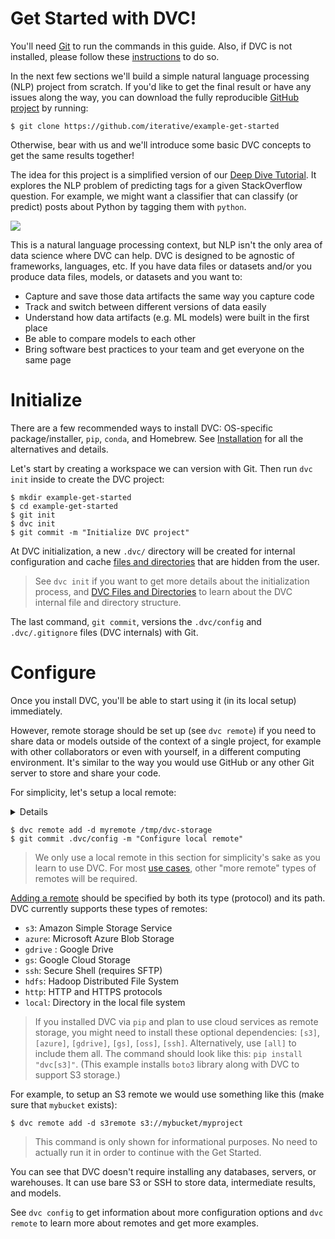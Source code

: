 # Get Started with DVC!

You'll need [Git](https://git-scm.com) to run the commands in this guide. Also,
if DVC is not installed, please follow these [instructions](/doc/install) to do
so.

In the next few sections we'll build a simple natural language processing (NLP)
project from scratch. If you'd like to get the final result or have any issues
along the way, you can download the fully reproducible
[GitHub project](https://github.com/iterative/example-get-started) by running:

```dvc
$ git clone https://github.com/iterative/example-get-started
```

Otherwise, bear with us and we'll introduce some basic DVC concepts to get the
same results together!

The idea for this project is a simplified version of our
[Deep Dive Tutorial](/doc/tutorials/deep). It explores the NLP problem of
predicting tags for a given StackOverflow question. For example, we might want a
classifier that can classify (or predict) posts about Python by tagging them
with `python`.

![](/img/example-flow-2x.png)

This is a natural language processing context, but NLP isn't the only area of
data science where DVC can help. DVC is designed to be agnostic of frameworks,
languages, etc. If you have data files or datasets and/or you produce data
files, models, or datasets and you want to:

- Capture and save those <abbr>data artifacts</abbr> the same way you capture
  code
- Track and switch between different versions of data easily
- Understand how data artifacts (e.g. ML models) were built in the first place
- Be able to compare models to each other
- Bring software best practices to your team and get everyone on the same page

# Initialize

There are a few recommended ways to install DVC: OS-specific package/installer,
`pip`, `conda`, and Homebrew. See [Installation](/doc/install) for all the
alternatives and details.

Let's start by creating a <abbr>workspace</abbr> we can version with Git. Then
run `dvc init` inside to create the DVC <abbr>project</abbr>:

```dvc
$ mkdir example-get-started
$ cd example-get-started
$ git init
$ dvc init
$ git commit -m "Initialize DVC project"
```

At DVC initialization, a new `.dvc/` directory will be created for internal
configuration and cache
[files and directories](/doc/user-guide/dvc-files-and-directories) that are
hidden from the user.

> See `dvc init` if you want to get more details about the initialization
> process, and
> [DVC Files and Directories](/doc/user-guide/dvc-files-and-directories) to
> learn about the DVC internal file and directory structure.

The last command, `git commit`, versions the `.dvc/config` and `.dvc/.gitignore`
files (DVC internals) with Git.

# Configure

Once you install DVC, you'll be able to start using it (in its local setup)
immediately.

However, remote storage should be set up (see `dvc remote`) if you need to share
data or models outside of the context of a single project, for example with
other collaborators or even with yourself, in a different computing environment.
It's similar to the way you would use GitHub or any other Git server to store
and share your code.

For simplicity, let's setup a local remote:

<details>

### What is a "local remote" ?

While the term may seem contradictory, it doesn't have to be. The "local" part
refers to the machine where the project is stored, so it can be any directory
accessible to the same system. The "remote" part refers specifically to the
project/repository itself. Read "local, but external" storage.

</details>

```dvc
$ dvc remote add -d myremote /tmp/dvc-storage
$ git commit .dvc/config -m "Configure local remote"
```

> We only use a local remote in this section for simplicity's sake as you learn
> to use DVC. For most [use cases](/doc/use-cases), other "more remote" types of
> remotes will be required.

[Adding a remote](/doc/command-reference/remote/add) should be specified by both
its type (protocol) and its path. DVC currently supports these types of remotes:

- `s3`: Amazon Simple Storage Service
- `azure`: Microsoft Azure Blob Storage
- `gdrive` : Google Drive
- `gs`: Google Cloud Storage
- `ssh`: Secure Shell (requires SFTP)
- `hdfs`: Hadoop Distributed File System
- `http`: HTTP and HTTPS protocols
- `local`: Directory in the local file system

> If you installed DVC via `pip` and plan to use cloud services as remote
> storage, you might need to install these optional dependencies: `[s3]`,
> `[azure]`, `[gdrive]`, `[gs]`, `[oss]`, `[ssh]`. Alternatively, use `[all]` to
> include them all. The command should look like this: `pip install "dvc[s3]"`.
> (This example installs `boto3` library along with DVC to support S3 storage.)

For example, to setup an S3 remote we would use something like this (make sure
that `mybucket` exists):

```dvc
$ dvc remote add -d s3remote s3://mybucket/myproject
```

> This command is only shown for informational purposes. No need to actually run
> it in order to continue with the Get Started.

You can see that DVC doesn't require installing any databases, servers, or
warehouses. It can use bare S3 or SSH to store data, intermediate results, and
models.

See `dvc config` to get information about more configuration options and
`dvc remote` to learn more about remotes and get more examples.
